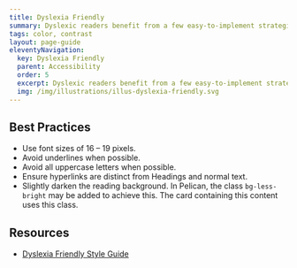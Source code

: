 ```yaml
---
title: Dyslexia Friendly
summary: Dyslexic readers benefit from a few easy-to-implement strategies.
tags: color, contrast
layout: page-guide
eleventyNavigation:
  key: Dyslexia Friendly
  parent: Accessibility
  order: 5
  excerpt: Dyslexic readers benefit from a few easy-to-implement strategies.
  img: /img/illustrations/illus-dyslexia-friendly.svg
---
```


## Best Practices 

- Use font sizes of 16 – 19 pixels.
- Avoid underlines when possible.
- Avoid all uppercase letters when possible.
- Ensure hyperlinks are distinct from Headings and normal text.
- Slightly darken the reading background. In Pelican, the class `bg-less-bright` may be added to achieve this. The card containing this content uses this class.

## Resources

- <a href="https://www.bdadyslexia.org.uk/advice/employers/creating-a-dyslexia-friendly-workplace/dyslexia-friendly-style-guide" target="_blank" class="text-decoration-none">Dyslexia Friendly Style Guide</a>

